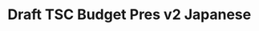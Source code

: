 # Draft TSC Budget Pres v2 Japanese

<figure><img src="../../../../.gitbook/assets/Screenshot 2024-11-26 142739.png" alt=""><figcaption></figcaption></figure>

<figure><img src="../../../../.gitbook/assets/Screenshot 2024-11-26 142756.png" alt=""><figcaption></figcaption></figure>

<figure><img src="../../../../.gitbook/assets/Screenshot 2024-11-26 142808.png" alt=""><figcaption></figcaption></figure>

<figure><img src="../../../../.gitbook/assets/Screenshot 2024-11-26 142820.png" alt=""><figcaption></figcaption></figure>

<figure><img src="../../../../.gitbook/assets/Screenshot 2024-11-26 142832.png" alt=""><figcaption></figcaption></figure>

<figure><img src="../../../../.gitbook/assets/Screenshot 2024-11-26 142851.png" alt=""><figcaption></figcaption></figure>

<figure><img src="../../../../.gitbook/assets/Screenshot 2024-11-26 142905.png" alt=""><figcaption></figcaption></figure>

<figure><img src="../../../../.gitbook/assets/Screenshot 2024-11-26 142917.png" alt=""><figcaption></figcaption></figure>

<figure><img src="../../../../.gitbook/assets/Screenshot 2024-11-26 142930.png" alt=""><figcaption></figcaption></figure>

<figure><img src="../../../../.gitbook/assets/Screenshot 2024-11-26 142944.png" alt=""><figcaption></figcaption></figure>

<figure><img src="../../../../.gitbook/assets/Screenshot 2024-11-26 142957.png" alt=""><figcaption></figcaption></figure>

<figure><img src="../../../../.gitbook/assets/Screenshot 2024-11-26 143011.png" alt=""><figcaption></figcaption></figure>

<figure><img src="../../../../.gitbook/assets/Screenshot 2024-11-26 143022.png" alt=""><figcaption></figcaption></figure>

<figure><img src="../../../../.gitbook/assets/Screenshot 2024-11-26 143031.png" alt=""><figcaption></figcaption></figure>

<figure><img src="../../../../.gitbook/assets/Screenshot 2024-11-26 143043.png" alt=""><figcaption></figcaption></figure>

<figure><img src="../../../../.gitbook/assets/Screenshot 2024-11-26 143054.png" alt=""><figcaption></figcaption></figure>

<figure><img src="../../../../.gitbook/assets/Screenshot 2024-11-26 143106.png" alt=""><figcaption></figcaption></figure>

<figure><img src="../../../../.gitbook/assets/Screenshot 2024-11-26 143119.png" alt=""><figcaption></figcaption></figure>

<figure><img src="../../../../.gitbook/assets/Screenshot 2024-11-26 143131.png" alt=""><figcaption></figcaption></figure>

<figure><img src="../../../../.gitbook/assets/Screenshot 2024-11-26 143143.png" alt=""><figcaption></figcaption></figure>
